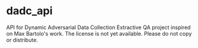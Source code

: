 # dadc_api
API for Dynamic Adversarial Data Collection Extractive QA project inspired on Max Bartolo's work. The license is not yet available. Please do not copy or distribute.
